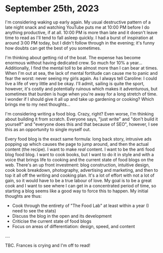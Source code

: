 # September 25th, 2023

I'm considering waking up early again. My usual destructive pattern of a late night snack and watching YouTube puts me at 10:00 PM before I do anything productive, if at all. 10:00 PM is more than late and it doesn't leave time to read as I'll tend to fall asleep quickly. I had a burst of inspiration at around 3:00 PM today, but I didn't follow through in the evening; it's funny how doubts can get the best of you sometimes.

I'm thinking about getting rid of the boat. The expense has become enormous without having dedicated crew. So much for 10% a year... Additionally, I find the mental toll to be almost more than I can bear at times. When I'm out at sea, the lack of mental fortitude can cause me to panic and fear the worst: never seeing my girls again. As I always tell Caroline: I could live a life of very little and be okay. I'll admit, sailing is quite the sport, however, it's costly and potentially ruinous which makes it adventurous, but sometimes that burden is huge when you're away for a long stretch of time. I wonder if I should give it all up and take up gardening or cooking? Which brings me to my next thoughts...

I'm considering writing a food blog. Crazy, right? Even worse, I'm thinking about building it from scratch. Everyone says, "just write" and "don't build it yourself" and "everyone does this and that because of SEO", however, I see this as an opportunity to single myself out. 

Every food blog is the exact same formula: long back story, intrusive ads popping up which causes the page to jump around, and then the actual content (the recipe). I want to make _real_ content. I want to be the anti food blog food blog. I want to cook books, but I want to do it in style and with a voice that brings life to cooking and the current state of food blogs on the web. There's an up front investment: blog construction, intuitive design, cook book breakdown, photography, advertising and marketing, and then to top it all off the writing and cooking plan. It's a lot of effort with not a lot of gain, so it would have to be a true labour of love. My goal is to be a great cook and I want to see where I can get in a concentrated period of time, so starting a blog seems like a good way to force this to happen.  My initial thoughts are thus:

- Cook through the entirety of "The Food Lab" at least within a year (I need to see the stats)
- Discuss the blog in the open and its development
- Criticise the current state of food blogs
- Focus on areas of differentiation: design, speed, and content


....

TBC. Frances is crying and I'm off to read!